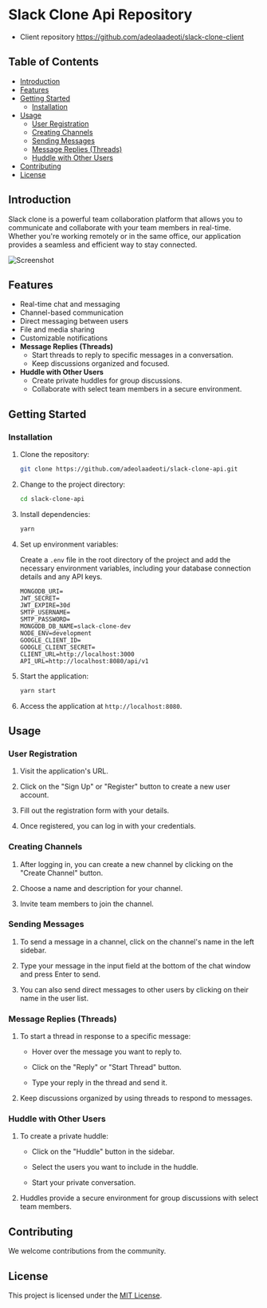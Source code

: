 # Slack Clone Api Repository
- Client repository https://github.com/adeolaadeoti/slack-clone-client

## Table of Contents

- [Introduction](#introduction)
- [Features](#features)
- [Getting Started](#getting-started)
  - [Installation](#installation)
- [Usage](#usage)
  - [User Registration](#user-registration)
  - [Creating Channels](#creating-channels)
  - [Sending Messages](#sending-messages)
  - [Message Replies (Threads)](#message-replies-threads)
  - [Huddle with Other Users](#huddle-with-other-users)
- [Contributing](#contributing)
- [License](#license)

## Introduction

Slack clone is a powerful team collaboration platform that allows you to communicate and collaborate with your team members in real-time. Whether you're working remotely or in the same office, our application provides a seamless and efficient way to stay connected.

![Screenshot](https://res.cloudinary.com/adeolaadeoti/image/upload/v1695161023/screenshot_jsd2mf.png)

## Features

- Real-time chat and messaging
- Channel-based communication
- Direct messaging between users
- File and media sharing
- Customizable notifications
- **Message Replies (Threads)**
  - Start threads to reply to specific messages in a conversation.
  - Keep discussions organized and focused.
- **Huddle with Other Users**
  - Create private huddles for group discussions.
  - Collaborate with select team members in a secure environment.

## Getting Started

### Installation

1. Clone the repository:

   ```bash
   git clone https://github.com/adeolaadeoti/slack-clone-api.git
   ```

2. Change to the project directory:

   ```bash
   cd slack-clone-api
   ```

3. Install dependencies:

   ```bash
   yarn
   ```

4. Set up environment variables:

   Create a `.env` file in the root directory of the project and add the necessary environment variables, including your database connection details and any API keys.

   ```plaintext
   MONGODB_URI=
   JWT_SECRET=
   JWT_EXPIRE=30d
   SMTP_USERNAME=
   SMTP_PASSWORD=
   MONGODB_DB_NAME=slack-clone-dev
   NODE_ENV=development
   GOOGLE_CLIENT_ID=
   GOOGLE_CLIENT_SECRET=
   CLIENT_URL=http://localhost:3000
   API_URL=http://localhost:8080/api/v1
   ```

5. Start the application:

   ```bash
   yarn start
   ```

6. Access the application at `http://localhost:8080`.

## Usage

### User Registration

1. Visit the application's URL.

2. Click on the "Sign Up" or "Register" button to create a new user account.

3. Fill out the registration form with your details.

4. Once registered, you can log in with your credentials.

### Creating Channels

1. After logging in, you can create a new channel by clicking on the "Create Channel" button.

2. Choose a name and description for your channel.

3. Invite team members to join the channel.

### Sending Messages

1. To send a message in a channel, click on the channel's name in the left sidebar.

2. Type your message in the input field at the bottom of the chat window and press Enter to send.

3. You can also send direct messages to other users by clicking on their name in the user list.

### Message Replies (Threads)

1. To start a thread in response to a specific message:

   - Hover over the message you want to reply to.

   - Click on the "Reply" or "Start Thread" button.

   - Type your reply in the thread and send it.

2. Keep discussions organized by using threads to respond to messages.

### Huddle with Other Users

1. To create a private huddle:

   - Click on the "Huddle" button in the sidebar.

   - Select the users you want to include in the huddle.

   - Start your private conversation.

2. Huddles provide a secure environment for group discussions with select team members.

## Contributing

We welcome contributions from the community.

## License

This project is licensed under the [MIT License](LICENSE).

